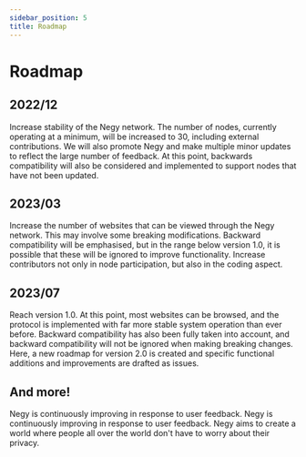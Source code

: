```yaml
---
sidebar_position: 5
title: Roadmap
---
```


# Roadmap

## 2022/12

Increase stability of the Negy network. The number of nodes, currently operating at a minimum, will be increased to 30, including external contributions. We will also promote Negy and make multiple minor updates to reflect the large number of feedback. At this point, backwards compatibility will also be considered and implemented to support nodes that have not been updated.

## 2023/03

Increase the number of websites that can be viewed through the Negy network. This may involve some breaking modifications. Backward compatibility will be emphasised, but in the range below version 1.0, it is possible that these will be ignored to improve functionality. Increase contributors not only in node participation, but also in the coding aspect.

## 2023/07

Reach version 1.0. At this point, most websites can be browsed, and the protocol is implemented with far more stable system operation than ever before. Backward compatibility has also been fully taken into account, and backward compatibility will not be ignored when making breaking changes. Here, a new roadmap for version 2.0 is created and specific functional additions and improvements are drafted as issues.

## And more!

Negy is continuously improving in response to user feedback. Negy is continuously improving in response to user feedback. Negy aims to create a world where people all over the world don't have to worry about their privacy.
